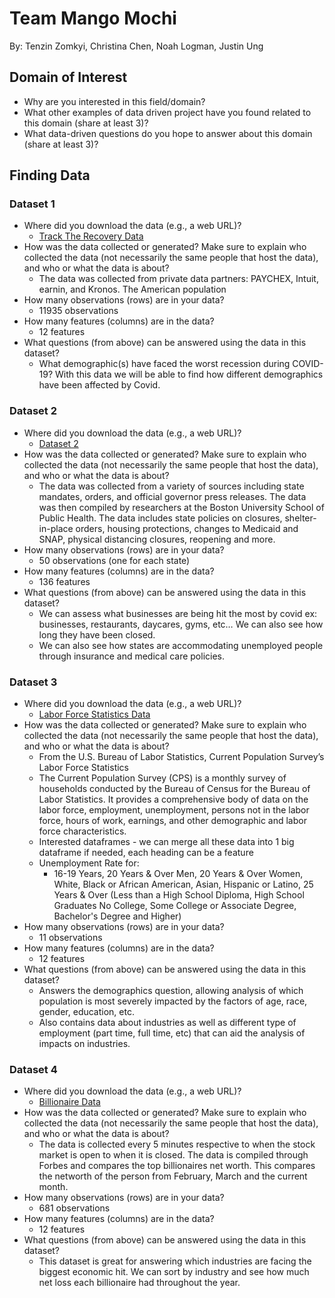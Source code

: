 # Team Mango Mochi
By: Tenzin Zomkyi, Christina Chen, Noah Logman, Justin Ung
## Domain of Interest
- Why are you interested in this field/domain?
- What other examples of data driven project have you found related to this domain (share at least 3)?
- What data-driven questions do you hope to answer about this domain (share at least 3)?


## Finding Data
### Dataset 1
- Where did you download the data (e.g., a web URL)?
   - [Track The Recovery Data](https://tracktherecovery.org/)
- How was the data collected or generated? Make sure to explain who collected the data (not necessarily the same people that host the data), and who or what the data is about?
   - The data was collected from private data partners: PAYCHEX, Intuit, earnin, and Kronos. The American population
- How many observations (rows) are in your data?
   - 11935 observations
- How many features (columns) are in the data?
   - 12 features
- What questions (from above) can be answered using the data in this dataset?
   - What demographic(s) have faced the worst recession during COVID-19? With this data we will be able to find how different demographics have been affected by Covid.

### Dataset 2
- Where did you download the data (e.g., a web URL)?
   - [Dataset 2](https://www.openicpsr.org/openicpsr/project/119446/version/V38/view?path=/openicpsr/119446/fcr:versions/V38)
- How was the data collected or generated? Make sure to explain who collected the data (not necessarily the same people that host the data), and who or what the data is about?
   - The data was collected from a variety of sources including state mandates, orders, and official governor press releases. The data was then compiled by researchers at the Boston University School of Public Health. The data includes state policies on closures, shelter-in-place orders, housing protections, changes to Medicaid and SNAP, physical distancing closures, reopening and more.
- How many observations (rows) are in your data?
   - 50 observations (one for each state)
- How many features (columns) are in the data?
   - 136 features
- What questions (from above) can be answered using the data in this dataset?
   - We can assess what businesses are being hit the most by covid ex: businesses, restaurants, daycares, gyms, etc… We can also see how long they have been closed.
   - We can also see how states are accommodating unemployed people through insurance and  medical care policies.


### Dataset 3
- Where did you download the data (e.g., a web URL)?
   - [Labor Force Statistics Data](https://data.bls.gov/cgi-bin/surveymost?ln )
- How was the data collected or generated? Make sure to explain who collected the data (not necessarily the same people that host the data), and who or what the data is about?
   - From the U.S. Bureau of Labor Statistics, Current Population Survey’s Labor Force Statistics
   - The Current Population Survey (CPS) is a monthly survey of households conducted by the Bureau of Census for the Bureau of Labor Statistics. It provides a comprehensive body of data on the labor force, employment, unemployment, persons not in the labor force, hours of work, earnings, and other demographic and labor force characteristics.
   - Interested dataframes - we can merge all these data into 1 big dataframe if needed, each heading can be a feature
   - Unemployment Rate for:
      - 16-19 Years, 20 Years & Over Men, 20 Years & Over Women, White, Black or African American, Asian, Hispanic or Latino, 25 Years & Over (Less than a High School Diploma, High School Graduates No College, Some College or Associate Degree, Bachelor's Degree and Higher)
- How many observations (rows) are in your data?
   - 11 observations
- How many features (columns) are in the data?
   - 12 features
- What questions (from above) can be answered using the data in this dataset?
   - Answers the demographics question, allowing analysis of which population is most severely impacted by the factors of age, race, gender, education, etc.
   - Also contains data about industries as well as different type of employment (part time, full time, etc) that can aid the analysis of impacts on industries.


### Dataset 4
- Where did you download the data (e.g., a web URL)?
   - [Billionaire Data](https://docs.google.com/spreadsheets/d/1GcxHDqshl4b57ZgZd8OZ9O1d-BhyqTLcWo_emqVYvP0/edit)
- How was the data collected or generated? Make sure to explain who collected the data (not necessarily the same people that host the data), and who or what the data is about?
   - The data is collected every 5 minutes respective to when the stock market is open to when it is closed. The data is compiled through Forbes and compares the top billionaires net worth. This compares the networth of the person from February, March and the current month.
- How many observations (rows) are in your data?
   - 681 observations
- How many features (columns) are in the data?
   - 12 features
- What questions (from above) can be answered using the data in this dataset?
   - This dataset is great for answering which industries are facing the biggest economic hit. We can sort by industry and see how much net loss each billionaire had throughout the year.
